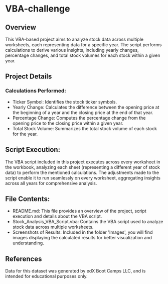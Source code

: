 # VBA-challenge

## Overview
This VBA-based project aims to analyze stock data across multiple worksheets, each representing data for a specific year. The script performs calculations to derive various insights, including yearly changes, percentage changes, and total stock volumes for each stock within a given year.

## Project Details

### Calculations Performed:
- Ticker Symbol: Identifies the stock ticker symbols.
- Yearly Change: Calculates the difference between the opening price at the beginning of a year and the closing price at the end of that year.
- Percentage Change: Computes the percentage change from the opening price to the closing price within a given year.
- Total Stock Volume: Summarizes the total stock volume of each stock for the year.

## Script Execution:
The VBA script included in this project executes across every worksheet in the workbook, analyzing each sheet (representing a different year of stock data) to perform the mentioned calculations. The adjustments made to the script enable it to run seamlessly on every worksheet, aggregating insights across all years for comprehensive analysis.

## File Contents:
 - README.md: This file provides an overview of the project, script execution and details about the VBA script.
 - Stock_Analysis_VBA_Script.vba: Contains the VBA script used to analyze stock data across multiple worksheets.
 - Screenshots of Results: Included in the folder 'Images', you will find images displaying the calculated results for better visualization and understanding.

## References
Data for this dataset was generated by edX Boot Camps LLC, and is intended for educational purposes only.
